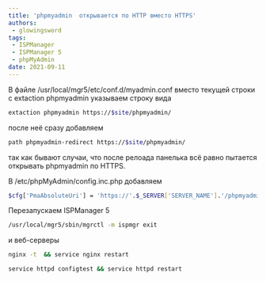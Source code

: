 ```yaml
---
title: 'phpmyadmin  открывается по HTTP вместо HTTPS'
authors: 
 - glowingsword
tags:
 - ISPManager
 - ISPManager 5
 - phpMyAdmin
date: 2021-09-11
---
```


В файле /usr/local/mgr5/etc/conf.d/myadmin.conf вместо текущей строки с extaction phpmyadmin  указываем строку вида

```bash
extaction phpmyadmin https://$site/phpmyadmin/
```
после неё сразу добавляем 

```bash
path phpmyadmin-redirect https://$site/phpmyadmin/
```
так как бывают случаи, что после релоада панелька всё равно пытается открывать phpmyadmin по HTTPS.

В  /etc/phpMyAdmin/config.inc.php добавляем

```bash
$cfg['PmaAbsoluteUri'] = 'https://'.$_SERVER['SERVER_NAME'].'/phpmyadmin/';
```

Перезапускаем ISPManager 5

``` bash
/usr/local/mgr5/sbin/mgrctl -m ispmgr exit
```
и веб-серверы

``` bash
nginx -t  && service nginx restart 
```
``` bash
service httpd configtest && service httpd restart
```